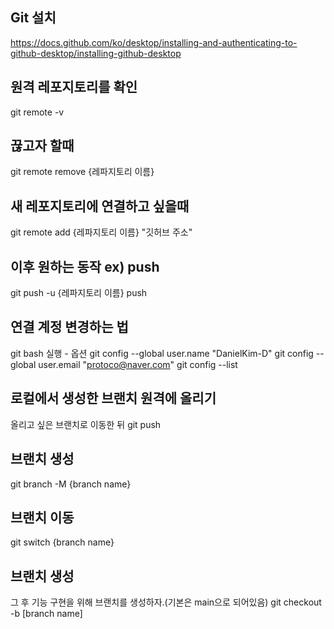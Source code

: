 ## Git 설치

https://docs.github.com/ko/desktop/installing-and-authenticating-to-github-desktop/installing-github-desktop


## 원격 레포지토리를 확인

git remote -v

## 끊고자 할때

git remote remove {레파지토리 이름}

## 새 레포지토리에 연결하고 싶을때

git remote add {레파지토리 이름} "깃허브 주소"

## 이후 원하는 동작 ex) push

git push -u {레파지토리 이름} push

## 연결 계정 변경하는 법

git bash 실행 - 옵션
git config --global user.name "DanielKim-D"
git config --global user.email "protoco@naver.com"
git config --list

## 로컬에서 생성한 브랜치 원격에 올리기

올리고 싶은 브랜치로 이동한 뒤
git push

## 브랜치 생성

git branch -M {branch name}

## 브랜치 이동

git switch {branch name}

## 브랜치 생성

그 후 기능 구현을 위해 브랜치를 생성하자.(기본은 main으로 되어있음)
git checkout -b [branch name]
